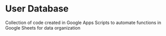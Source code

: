 # User Database
Collection of code created in Google Apps Scripts to automate functions in Google Sheets for data organization
